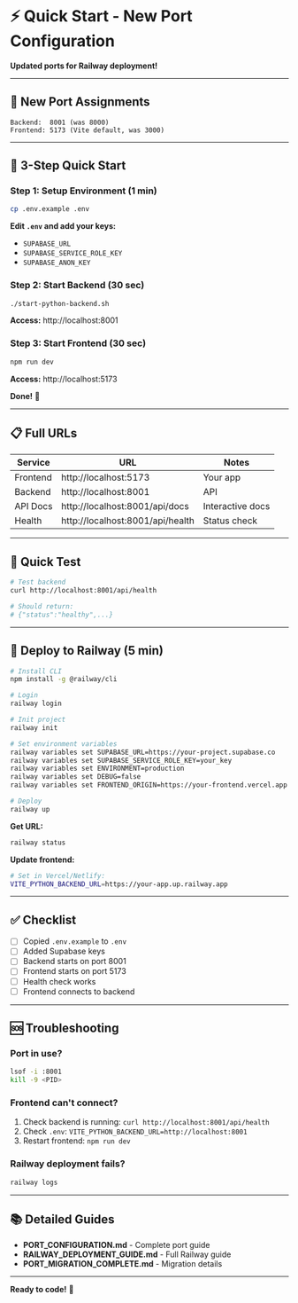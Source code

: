 # ⚡ Quick Start - New Port Configuration

**Updated ports for Railway deployment!**

---

## 🎯 New Port Assignments

```
Backend:  8001 (was 8000)
Frontend: 5173 (Vite default, was 3000)
```

---

## 🚀 3-Step Quick Start

### Step 1: Setup Environment (1 min)

```bash
cp .env.example .env
```

**Edit `.env` and add your keys:**
- `SUPABASE_URL`
- `SUPABASE_SERVICE_ROLE_KEY`
- `SUPABASE_ANON_KEY`

### Step 2: Start Backend (30 sec)

```bash
./start-python-backend.sh
```

**Access:** http://localhost:8001

### Step 3: Start Frontend (30 sec)

```bash
npm run dev
```

**Access:** http://localhost:5173

**Done!** 🎉

---

## 📋 Full URLs

| Service | URL | Notes |
|---------|-----|-------|
| Frontend | http://localhost:5173 | Your app |
| Backend | http://localhost:8001 | API |
| API Docs | http://localhost:8001/api/docs | Interactive docs |
| Health | http://localhost:8001/api/health | Status check |

---

## 🧪 Quick Test

```bash
# Test backend
curl http://localhost:8001/api/health

# Should return:
# {"status":"healthy",...}
```

---

## 🚂 Deploy to Railway (5 min)

```bash
# Install CLI
npm install -g @railway/cli

# Login
railway login

# Init project
railway init

# Set environment variables
railway variables set SUPABASE_URL=https://your-project.supabase.co
railway variables set SUPABASE_SERVICE_ROLE_KEY=your_key
railway variables set ENVIRONMENT=production
railway variables set DEBUG=false
railway variables set FRONTEND_ORIGIN=https://your-frontend.vercel.app

# Deploy
railway up
```

**Get URL:**
```bash
railway status
```

**Update frontend:**
```bash
# Set in Vercel/Netlify:
VITE_PYTHON_BACKEND_URL=https://your-app.up.railway.app
```

---

## ✅ Checklist

- [ ] Copied `.env.example` to `.env`
- [ ] Added Supabase keys
- [ ] Backend starts on port 8001
- [ ] Frontend starts on port 5173
- [ ] Health check works
- [ ] Frontend connects to backend

---

## 🆘 Troubleshooting

### Port in use?
```bash
lsof -i :8001
kill -9 <PID>
```

### Frontend can't connect?
1. Check backend is running: `curl http://localhost:8001/api/health`
2. Check `.env`: `VITE_PYTHON_BACKEND_URL=http://localhost:8001`
3. Restart frontend: `npm run dev`

### Railway deployment fails?
```bash
railway logs
```

---

## 📚 Detailed Guides

- **PORT_CONFIGURATION.md** - Complete port guide
- **RAILWAY_DEPLOYMENT_GUIDE.md** - Full Railway guide
- **PORT_MIGRATION_COMPLETE.md** - Migration details

---

**Ready to code!** 🚀

